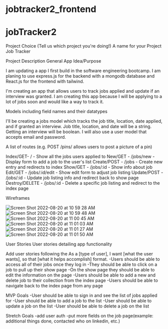 # jobtracker2_frontend
# jobTracker2
Project Choice (Tell us which project you're doing!)
A name for your Project
Job Tracker

Project Description
General App Idea/Purpose

I am updating a app I first build in the software engineering bootcamp. I am planing to use express.js for the backend with a mongodb database and React.js for the frontend with tailwind.

I'm creating an app that allows users to track jobs applied and update if an interview was granted. I am creating this app because I will be applying to a lot of jobs soon and would like a way to track it.

Models including field names and their datatypes

I'll be creating a jobs model which tracks the job title, location, date applied, and if granted an interview. Job title, location, and date will be a string. Getting an interview will be boolean. I will also use a user model that accepts email and password.

A list of routes (e.g. POST /pins/ allows users to post a picture of a pin)

Index/GET- / - Show all the jobs users applied to
New/GET - /jobs/new - Display form to add a job to the user's list
Create/POST - /jobs - Create new entry and redirects to index
Show/GET - /jobs/:id - Show info about job
Edit/GET - /jobs/:id/edit - Show edit form to adjust job listing
Update/POST - /jobs/:id - Update job listing info and redirect back to show page
Destroy/DELETE - /jobs/:id - Delete a specific job listing and redirect to the index page

Wireframes


![Screen Shot 2022-08-20 at 10 59 28 AM](https://user-images.githubusercontent.com/94947933/187562847-1b77b22b-fa1a-4066-9236-0eaf02a71afb.png)
![Screen Shot 2022-08-20 at 10 59 48 AM](https://user-images.githubusercontent.com/94947933/187562993-f2829a0b-8586-41cf-8ae4-fb6259762a13.png)
![Screen Shot 2022-08-20 at 11 00 45 AM](https://user-images.githubusercontent.com/94947933/187563002-d44cfc34-ee53-4c95-8a12-55757c7c3e88.png)
![Screen Shot 2022-08-20 at 11 01 03 AM](https://user-images.githubusercontent.com/94947933/187563014-0cd6dada-b41c-4508-947f-9be40d41f10f.png)
![Screen Shot 2022-08-20 at 11 01 27 AM](https://user-images.githubusercontent.com/94947933/187563021-344dfa05-d7cc-46cf-89e4-191b040dad72.png)
![Screen Shot 2022-08-20 at 11 01 50 AM](https://user-images.githubusercontent.com/94947933/187563032-b9803f37-5840-4aad-a23c-1f391740ec16.png)


User Stories
User stories detailing app functionality

Add user stories following the As a [type of user], I want [what the user wants], so that [what it helps accomplish] format.
-Users should be able to access all of their jobs once they log in
-They should be able to click on a job to pull up their show page
-On the show page they should be able to edit the information on the page
-Users should be able to add a new and delete job to their collection from the index page
-Users should be able to navigate back to the index page from any page

MVP Goals
-User should be able to sign in and see the list of jobs applied for
-User should be able to add a job to the list
-User should be able to update a job on the list
-User should be able to delete a job on the list

Stretch Goals
-add user auth
-put more fields on the job page(example: additional things done, contacted who on linkedin, etc.)
